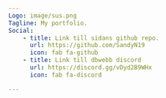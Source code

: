 ```yaml
---
Logo: image/sus.png
Tagline: My portfolio.
Social:
    - title: Link till sidans github repo.
      url: https://github.com/SandyN19
      icon: fab fa-github
    - title: Link till dbwebb discord
      url: https://discord.gg/vDyd2B9WHx
      icon: fab fa-discord

---
```

